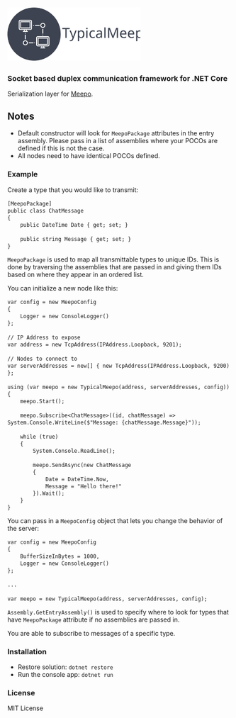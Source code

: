 # <img src ="./Assets/TypicalMeepo Logo.svg" height="120px"/>

### Socket based duplex communication framework for .NET Core

Serialization layer for [Meepo](https://github.com/GowenGit/Meepo).

## Notes

* Default constructor will look for `MeepoPackage` attributes in the entry assembly. Please pass in a list of assemblies where your POCOs are defined if this is not the case.
* All nodes need to have identical POCOs defined.

### Example

Create a type that you would like to transmit:

```
[MeepoPackage]
public class ChatMessage
{
    public DateTime Date { get; set; }

    public string Message { get; set; }
}
```

`MeepoPackage` is used to map all transmittable types to unique IDs. This is done by traversing the assemblies 
that are passed in and giving them IDs based on where they appear in an ordered list.

You can initialize a new node like this:

```
var config = new MeepoConfig
{
    Logger = new ConsoleLogger()
};

// IP Address to expose
var address = new TcpAddress(IPAddress.Loopback, 9201);

// Nodes to connect to
var serverAddresses = new[] { new TcpAddress(IPAddress.Loopback, 9200) };

using (var meepo = new TypicalMeepo(address, serverAddresses, config))
{
    meepo.Start();

    meepo.Subscribe<ChatMessage>((id, chatMessage) => System.Console.WriteLine($"Message: {chatMessage.Message}"));

    while (true)
    {
        System.Console.ReadLine();

        meepo.SendAsync(new ChatMessage
        {
            Date = DateTime.Now,
            Message = "Hello there!"
        }).Wait();
    }
}
```

You can pass in a `MeepoConfig` object that lets you change the behavior of the server:

```
var config = new MeepoConfig
{
    BufferSizeInBytes = 1000,
    Logger = new ConsoleLogger()
};

...

var meepo = new TypicalMeepo(address, serverAddresses, config);
```

`Assembly.GetEntryAssembly()` is used to specify where to look for types that have `MeepoPackage` attribute if no assemblies are passed in.

You are able to subscribe to messages of a specific type.

### Installation

* Restore solution: `dotnet restore`
* Run the console app: `dotnet run`

### License

MIT License